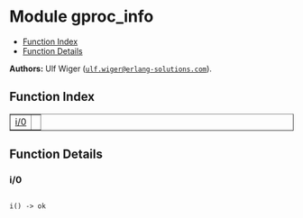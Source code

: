 

# Module gproc_info #
* [Function Index](#index)
* [Function Details](#functions)

__Authors:__ Ulf Wiger ([`ulf.wiger@erlang-solutions.com`](mailto:ulf.wiger@erlang-solutions.com)).
<a name="index"></a>

## Function Index ##


<table width="100%" border="1" cellspacing="0" cellpadding="2" summary="function index"><tr><td valign="top"><a href="#i-0">i/0</a></td><td></td></tr></table>


<a name="functions"></a>

## Function Details ##

<a name="i-0"></a>

### i/0 ###


<pre><code>
i() -&gt; ok
</code></pre>

<br></br>



